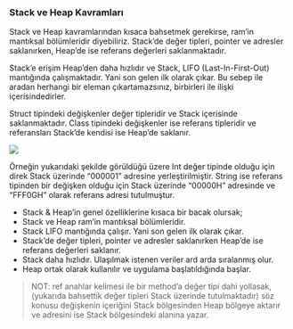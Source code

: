 ### Stack ve Heap Kavramları

Stack ve Heap kavramlarından kısaca bahsetmek gerekirse, ram’in mantıksal bölümleridir diyebiliriz. Stack’de değer tipleri, pointer ve adresler saklanırken, Heap’de ise referans değerleri saklanmaktadır.

Stack’e erişim Heap’den daha hızlıdır ve Stack, LIFO (Last-In-First-Out) mantığında çalışmaktadır. Yani son gelen ilk olarak çıkar. Bu sebep ile aradan herhangi bir eleman çıkartamazsınız, birbirleri ile ilişki içerisindedirler.

Struct tipindeki değişkenler değer tipleridir ve Stack içerisinde saklanmaktadır. Class tipindeki değişkenler ise referans tipleridir ve referansları Stack’de kendisi ise Heap’de saklanır.

![](https://i.imgur.com/Vjg2ND4.png)

Örneğin yukarıdaki şekilde görüldüğü üzere Int değer tipinde olduğu için direk Stack üzerinde “000001” adresine yerleştirilmiştir. String ise referans tipinden bir değişken olduğu için Stack üzerinde “00000H” adresinde ve “FFF0GH” olarak referans adresi tutulmuştur.

- Stack & Heap’in genel özelliklerine kısaca bir bacak olursak;
- Stack ve Heap ram’in mantıksal bölümleridir.
- Stack LIFO mantığında çalışır. Yani son gelen ilk olarak çıkar.
- Stack’de değer tipleri, pointer ve adresler saklanırken Heap’de ise referans değerleri saklanır.
- Stack daha hızlıdır. Ulaşılmak istenen veriler ard arda sıralanmış olur.
- Heap ortak olarak kullanılır ve uygulama başlatıldığında başlar.

> NOT:  ref anahlar kelimesi ile bir method’a değer tipi dahi yollasak, (yukarıda bahsettik değer tipleri Stack üzerinde tutulmaktadır) söz konusu değişkenin içeriğini Stack bölgesinden Heap bölgeye aktarır ve adresini ise Stack bölgesindeki alanına yazar.
